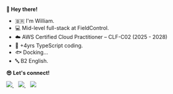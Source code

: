 **👋 Hey there!**  

- 🇧🇷 I'm William.  
- 💻 Mid-level full-stack at FieldControl.  
- ☁️ AWS Certified Cloud Practitioner – CLF-C02 (2025 - 2028)
- 💙 +4yrs TypeScript coding.
- 🐟 Docking...
- 🔤 B2 English.

**😎 Let's connect!**  

<p>
  <a target="_blank" rel="noopener noreferrer" href="https://linkedin.com/in/william-augusto">
    <img src="https://img.shields.io/badge/LinkedIn-038aff?style=for-the-badge&logo=linkedin-white&logoColor=white" />
  </a>
  &nbsp;&nbsp;
  <a href="mailto:william.santos315@outlook.com">
    <img src="https://img.shields.io/badge/Microsoft_Outlook-038aff?style=for-the-badge&logo=msoutlook&logoColor=white" />
  </a>
  &nbsp;&nbsp;
  <a target="_blank" rel="noopener noreferrer" href="https://www.credly.com/users/william-augusto.ff4352ea">
    <img src="https://img.shields.io/badge/Credly-E37400?style=for-the-badge&logo=credly&logoColor=white" />
  </a>
</p>

